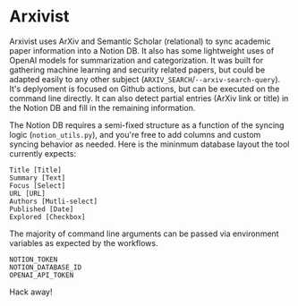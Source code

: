# Arxivist

Arxivist uses ArXiv and Semantic Scholar (relational) to sync academic paper information into a Notion DB. It also has some lightweight uses of OpenAI models for summarization and categorization. It was built for gathering machine learning and security related papers, but could be adapted easily to any other subject (`ARXIV_SEARCH`/`--arxiv-search-query`). It's deplyoment is focused on Github actions, but can be executed on the command line directly. It can also detect partial entries (ArXiv link or title) in the Notion DB and fill in the remaining information.

The Notion DB requires a semi-fixed structure as a function of the syncing logic (`notion_utils.py`), and you're free to add columns and custom syncing behavior as needed. Here is the mininmum database layout the tool currently expects:

```
Title [Title]
Summary [Text]
Focus [Select]
URL [URL]
Authors [Mutli-select]
Published [Date]
Explored [Checkbox]
```

The majority of command line arguments can be passed via environment variables as expected by the workflows.

```
NOTION_TOKEN
NOTION_DATABASE_ID
OPENAI_API_TOKEN
```

Hack away!
